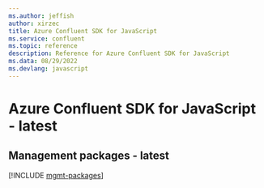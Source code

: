 ```yaml
---
ms.author: jeffish
author: xirzec
title: Azure Confluent SDK for JavaScript
ms.service: confluent
ms.topic: reference
description: Reference for Azure Confluent SDK for JavaScript
ms.data: 08/29/2022
ms.devlang: javascript
---
```

# Azure Confluent SDK for JavaScript - latest

## Management packages - latest
[!INCLUDE [mgmt-packages](confluent-mgmt-index.md)]